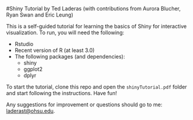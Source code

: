 #Shiny Tutorial 
by Ted Laderas (with contributions from Aurora Blucher, Ryan Swan and Eric Leung)


This is a self-guided tutorial for learning the basics of Shiny for interactive visualization. To run, you will need the following:

- Rstudio
- Recent version of R (at least 3.0)
- The following packages (and dependencies):
    - shiny
    - ggplot2
    - dplyr

To start the tutorial, clone this repo and open the `shinyTutorial.pdf` folder and start following the instructions. Have fun! 

Any suggestions for improvement or questions should go to me: laderast@ohsu.edu.


